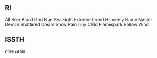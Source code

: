 
## RI
All Seer
Blood God
Blue Sea
Eight Extreme
Greed
Heavenly Flame
Master Demon
Shattered Dream
Snow Rain
Tiny Child
Flamespark
Hollow Wind


## ISSTH
nine seals
